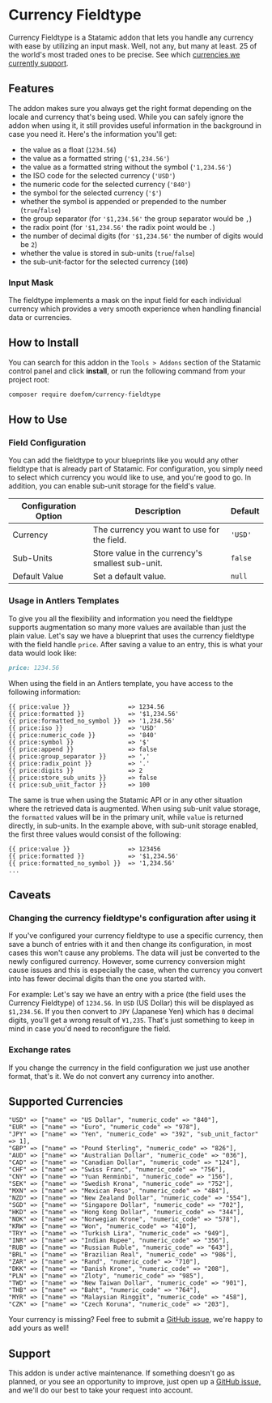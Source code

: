 # Currency Fieldtype

Currency Fieldtype is a Statamic addon that lets you handle any currency with ease by utilizing an input mask. Well, not
any, but many at least. 25 of the world's most traded ones to be precise. See
which [currencies we currently support](#supported-currencies).

## Features

The addon makes sure you always get the right format depending on the locale and currency that's being used. While you
can safely ignore the addon when using it, it still provides useful information in the background in case you need it.
Here's the information you'll get:

- the value as a float (`1234.56`)
- the value as a formatted string (`'$1,234.56'`)
- the value as a formatted string without the symbol (`'1,234.56'`)
- the ISO code for the selected currency (`'USD'`)
- the numeric code for the selected currency (`'840'`)
- the symbol for the selected currency (`'$'`)
- whether the symbol is appended or prepended to the number (`true`/`false`)
- the group separator (for `'$1,234.56'` the group separator would be `,`)
- the radix point (for `'$1,234.56'` the radix point would be `.`)
- the number of decimal digits (for `'$1,234.56'` the number of digits would be `2`)
- whether the value is stored in sub-units (`true`/`false`)
- the sub-unit-factor for the selected currency (`100`)

### Input Mask

The fieldtype implements a mask on the input field for each individual currency which provides a very smooth experience
when handling financial data or currencies.

## How to Install

You can search for this addon in the `Tools > Addons` section of the Statamic control panel and click **install**, or
run the following command from your project root:

``` bash
composer require doefom/currency-fieldtype
```

## How to Use

### Field Configuration

You can add the fieldtype to your blueprints like you would any other fieldtype that is already part of Statamic. For
configuration, you simply need to select which currency you would like to use, and you're good to go. In addition, you 
can enable sub-unit storage for the field's value.

| Configuration Option | Description                                      | Default |
|----------------------|--------------------------------------------------|---------|
| Currency             | The currency you want to use for the field.      | `'USD'` |
| Sub-Units            | Store value in the currency's smallest sub-unit. | `false` |
| Default Value        | Set a default value.                             | `null`  |

### Usage in Antlers Templates

To give you all the flexibility and information you need the fieldtype supports augmentation so many more values are
available than just the plain value. Let's say we have a blueprint that uses the currency fieldtype with the field
handle `price`. After saving a value to an entry, this is what your data would look like:

```markdown
price: 1234.56
```

When using the field in an Antlers template, you have access to the following information:

```text
{{ price:value }}                => 1234.56
{{ price:formatted }}            => '$1,234.56'
{{ price:formatted_no_symbol }}  => '1,234.56'
{{ price:iso }}                  => 'USD'
{{ price:numeric_code }}         => '840'
{{ price:symbol }}               => '$'
{{ price:append }}               => false
{{ price:group_separator }}      => ','
{{ price:radix_point }}          => '.'
{{ price:digits }}               => 2
{{ price:store_sub_units }}      => false
{{ price:sub_unit_factor }}      => 100
```

The same is true when using the Statamic API or in any other situation where the retrieved data is augmented. When using
sub-unit value storage, the `formatted` values will be in the primary unit, while `value` is returned directly, in sub-units. 
In the example above, with sub-unit storage enabled, the first three values would consist of the following:

```text
{{ price:value }}                => 123456
{{ price:formatted }}            => '$1,234.56'
{{ price:formatted_no_symbol }}  => '1,234.56'
...
```

## Caveats

### Changing the currency fieldtype's configuration after using it

If you've configured your currency fieldtype to use a specific currency, then save a bunch of entries with it and then
change its configuration, in most cases this won't cause any problems. The data will just be converted to the newly
configured currency. However, some currency conversion might cause issues and this is especially the case, when the
currency you convert into has fewer decimal digits than the one you started with.

For example:
Let's say we have an entry with a price (the field uses the Currency Fieldtype) of `1234.56`. In `USD` (US Dollar) this
will be displayed as `$1,234.56`. If you then convert to `JPY` (Japanese Yen) which has `0` decimal digits, you'll get a
wrong result of `¥1,235`. That's just something to keep in mind in case you'd need to reconfigure the field.

### Exchange rates

If you change the currency in the field configuration we just use another format, that's it. We do not convert any
currency into another.

## Supported Currencies

```text
"USD" => ["name" => "US Dollar", "numeric_code" => "840"],
"EUR" => ["name" => "Euro", "numeric_code" => "978"],
"JPY" => ["name" => "Yen", "numeric_code" => "392", "sub_unit_factor" => 1],
"GBP" => ["name" => "Pound Sterling", "numeric_code" => "826"],
"AUD" => ["name" => "Australian Dollar", "numeric_code" => "036"],
"CAD" => ["name" => "Canadian Dollar", "numeric_code" => "124"],
"CHF" => ["name" => "Swiss Franc", "numeric_code" => "756"],
"CNY" => ["name" => "Yuan Renminbi", "numeric_code" => "156"],
"SEK" => ["name" => "Swedish Krona", "numeric_code" => "752"],
"MXN" => ["name" => "Mexican Peso", "numeric_code" => "484"],
"NZD" => ["name" => "New Zealand Dollar", "numeric_code" => "554"],
"SGD" => ["name" => "Singapore Dollar", "numeric_code" => "702"],
"HKD" => ["name" => "Hong Kong Dollar", "numeric_code" => "344"],
"NOK" => ["name" => "Norwegian Krone", "numeric_code" => "578"],
"KRW" => ["name" => "Won", "numeric_code" => "410"],
"TRY" => ["name" => "Turkish Lira", "numeric_code" => "949"],
"INR" => ["name" => "Indian Rupee", "numeric_code" => "356"],
"RUB" => ["name" => "Russian Ruble", "numeric_code" => "643"],
"BRL" => ["name" => "Brazilian Real", "numeric_code" => "986"],
"ZAR" => ["name" => "Rand", "numeric_code" => "710"],
"DKK" => ["name" => "Danish Krone", "numeric_code" => "208"],
"PLN" => ["name" => "Zloty", "numeric_code" => "985"],
"TWD" => ["name" => "New Taiwan Dollar", "numeric_code" => "901"],
"THB" => ["name" => "Baht", "numeric_code" => "764"],
"MYR" => ["name" => "Malaysian Ringgit", "numeric_code" => "458"],
"CZK" => ["name" => "Czech Koruna", "numeric_code" => "203"],
```

Your currency is missing? Feel free to submit a [GitHub issue](https://github.com/doefom/currency-fieldtype/issues),
we're happy to add yours as well!

## Support

This addon is under active maintenance. If something doesn't go as planned, or you see an opportunity to improve, just
open up a [GitHub issue,](https://github.com/doefom/currency-fieldtype/issues) and we'll do our best to take your
request into account.
